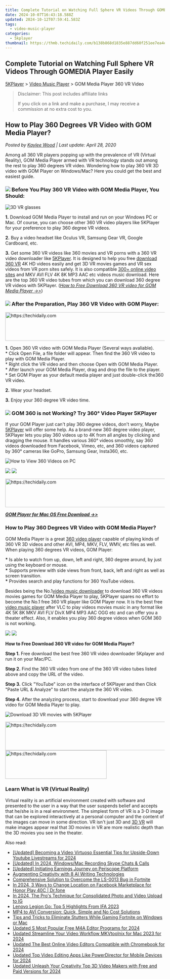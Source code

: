 ```yaml
---
title: Complete Tutorial on Watching Full Sphere VR Videos Through GOMEDIA Player Easily
date: 2024-10-07T16:43:18.588Z
updated: 2024-10-12T07:59:41.583Z
tags:
  - video-music-player
categories:
  - 5kplayer
thumbnail: https://thmb.techidaily.com/b138b868d1835e887dd60f251ee7ea4ef4f6730ac1d9438afe31e96762be6b28.jpg
---
```


## Complete Tutorial on Watching Full Sphere VR Videos Through GOMEDIA Player Easily

[5KPlayer](https://tools.techidaily.com/5kplayer/products/) \> [Video Music Player](https://tools.techidaily.com/5kplayer/video-music-player/) \> GOM Media Player 360 VR Video

>  Disclaimer: This post includes affiliate links
>
>  If you click on a link and make a purchase, I may receive a commission at no extra cost to you.
>

## How to Play 360 Degrees VR Video with GOM Media Player?

 _Posted by [Kaylee Wood](https://www.quora.com/profile/Amanda-Hu-21) | Last update: April 28, 2020_

Among all 360 VR players popping up with the prevalence of VR (Virtual Reality), GOM Media Player armed with VR technology stands out among the rest to play 360 degrees VR video. Wondering how to play 360 VR 3D video with GOM Player on Windows/Mac? Here you could get the best and easiest guide. 

### ![](https://www.5kplayer.com/video-music-player/../seoimg/1.png) Before You Play 360 VR Video with GOM Media Player, You Should:

![3D VR glasses](https://www.5kplayer.com/video-music-player/img/gom-360-vr.jpg) 

**1.** Download GOM Media Player to install and run on your Windows PC or Mac. Of course, you can choose other 360 VR video players like 5KPlayer for your preference to play 360 degree VR videos.

**2.** Buy a video headset like Oculus VR, Samsung Gear VR, Google Cardboard, etc.

**3.** Get some 360 VR videos like 360 movies and VR porns with a 360 VR video downloader like [5KPlayer](https://tools.techidaily.com/5kplayer/products/). It is designed to help you free [download 360 VR](https://tools.techidaily.com/5kplayer/youtube-download/) 4K HD videos easily and get 3D VR movies games and VR sex videos from VR porn sites safely. It is also compatible [300+ online video sites](https://tools.techidaily.com/5kplayer/youtube-download/) and MKV AVI FLV 4K 8K MP3 AAC etc videos music download. Here are the top 360 VR video tubes from which you can download 360 degree VR videos with 5KPlayer. ([_How to Free Download 360 VR video for GOM Media Player ->>_](https://tools.techidaily.com/5kplayer/video-music-player/))

### ![](https://www.5kplayer.com/video-music-player/../seoimg/2.png) After the Preparation, Play 360 VR Video with GOM Player:

<!-- affiliate ads begin -->
<a href="https://aligracehair.sjv.io/c/5597632/2135361/19272" target="_top" id="2135361">
  <img src="//a.impactradius-go.com/display-ad/19272-2135361" border="0" alt="https://techidaily.com" width="728" height="90"/>
</a>
<img height="0" width="0" src="https://aligracehair.sjv.io/i/5597632/2135361/19272" style="position:absolute;visibility:hidden;" border="0" />
<!-- affiliate ads end -->

**1.** Open 360 VR video with GOM Media Player (Several ways avaliable).  
 \* Click Open File, a file folder will appear. Then find the 360 VR video to play with GOM Media Player.  
 \* Right click the VR video and then choose Open with GOM Media Player.  
\* After launch your GOM Media Player, drag and drop the file to the player.  
\* Set GOM Player as your default media player and just double-click the360 VR video.

**2\.** Wear your headset.

**3.** Enjoy your 360 degree VR video time.

### ![](https://www.5kplayer.com/video-music-player/../seoimg/3.png) GOM 360 is not Working? Try 360° Video Player 5KPlayer

If your GOM Player just can't play 360 degree videos, don't worry, Maybe [5KPlayer](https://tools.techidaily.com/5kplayer/products/) will offer some help. As a brand-new 360 degree video player, 5KPlayer lets you play 360 videos up to 4K from all angles by clicking and dragging the mouse. It handles various 360° videos smoothly, say 360 videos downloaded from Facebook, Vimeo, etc, and 360 videos captured by 360° cameras like GoPro, Samsung Gear, Insta360, etc.

![How to View 360 Videos on PC](https://www.5kplayer.com/video-music-player/../vlc/img/vlc-360-not-working-2.jpg) 

[![](https://www.5kplayer.com/video-music-player/../button/freedownbackwin.png)](https://tools.techidaily.com/5kplayer/products/) [![](https://www.5kplayer.com/video-music-player/../button/freedownbackmac.png)](https://tools.techidaily.com/5kplayer/products/) 

<!-- affiliate ads begin -->
<a href="https://appsumo.8odi.net/c/5597632/2049383/7443" target="_top" id="2049383">
  <img src="//a.impactradius-go.com/display-ad/7443-2049383" border="0" alt="https://techidaily.com" width="728" height="90"/>
</a>
<img height="0" width="0" src="https://appsumo.8odi.net/i/5597632/2049383/7443" style="position:absolute;visibility:hidden;" border="0" />
<!-- affiliate ads end -->

**_[GOM Player for Mac OS Free Download ->>](https://tools.techidaily.com/5kplayer/video-music-player/)_**

### How to Play 360 Degrees VR Video with GOM Media Player?

GOM Media Player is a great [360 video player](https://tools.techidaily.com/5kplayer/video-music-player/) capable of playing kinds of 360 VR 3D videos and other AVI, MP4, MKV, FLV, WMV, etc files as well. When playing 360 degrees VR videos, GOM Player:

**\*** Is able to watch from up, down, left and right, 360 degree around, by just using the keyboard or mouse.  
**\*** Supports preview with side views from front, back, left and right as well as screen transition.  
**\*** Provides search and play functions for 360 YouTube videos.

Besides being the No.1[video music downloader](https://tools.techidaily.com/5kplayer/youtube-download/) to download 360 VR videos movies games for GOM Media Player to play, 5KPlayer spares no effort to become the No.1 free 360 VR player like GOM Player now. It is the best free [video music player](https://tools.techidaily.com/5kplayer/video-music-player/) after VLC to play videos movies music in any format like 4K 5K 8K MKV AVI FLV DivX MP4 MP3 AAC OGG etc and can offer you a theater effect. Also, it enables you play 360 degree videos when GOM 360 is not working.

[![](https://www.5kplayer.com/video-music-player/../button/freedownbackwin.png)](https://tools.techidaily.com/5kplayer/products/) [![](https://www.5kplayer.com/video-music-player/../button/freedownbackmac.png)](https://tools.techidaily.com/5kplayer/products/) 

**How to Free Download 360 VR video for GOM Media Player?**

**Step 1.** Free download the best free 360 VR video downloader 5Kplayer and run it on your Mac/PC.

**Step 2.** Find the 360 VR video from one of the 360 VR video tubes listed above and copy the URL of the video.

**Step 3.** Click "YouTube" icon on the interface of 5KPlayer and then Click "Paste URL & Analyze" to start the analyze the 360 VR video.

**Step 4.** After the analyzing process, start to download your 360 degree VR video for GOM Media Player to play.

![Download 3D VR movies with 5KPlayer](https://www.5kplayer.com/video-music-player/img/vr-download-hky.jpg) 

<!-- affiliate ads begin -->
<a href="https://jalbum-affiliate-program.sjv.io/c/5597632/1584040/17916" target="_top" id="1584040">
  <img src="//a.impactradius-go.com/display-ad/17916-1584040" border="0" alt="https://techidaily.com" width="728" height="90"/>
</a>
<img height="0" width="0" src="https://jalbum-affiliate-program.sjv.io/i/5597632/1584040/17916" style="position:absolute;visibility:hidden;" border="0" />
<!-- affiliate ads end -->

<!-- affiliate ads begin -->
<a href="https://wigfever.sjv.io/c/5597632/2014850/22899" target="_top" id="2014850">
  <img src="//a.impactradius-go.com/display-ad/22899-2014850" border="0" alt="https://techidaily.com" width="320" height="90"/>
</a>
<img height="0" width="0" src="https://wigfever.sjv.io/i/5597632/2014850/22899" style="position:absolute;visibility:hidden;" border="0" />
<!-- affiliate ads end -->

### Learn What is VR (Virtual Reality)

Virtual reality is an artificial environment created with software and presented to the user in a way that the user suspends belief and accepts that he/she is in a real environment. The simplest form of VR is a 3-D image that can be explored interactively at a personal computer and the content of the images can move in some direction. VR isn't just 3D and [3D VR](https://tools.techidaily.com/5kplayer/video-music-player/) will make images appear real that 3D movies in VR are more realistic depth than the 3D movies you see in the theater.

<ins class="adsbygoogle"
     style="display:block"
     data-ad-format="autorelaxed"
     data-ad-client="ca-pub-7571918770474297"
     data-ad-slot="1223367746"></ins>

<ins class="adsbygoogle"
     style="display:block"
     data-ad-client="ca-pub-7571918770474297"
     data-ad-slot="8358498916"
     data-ad-format="auto"
     data-full-width-responsive="true"></ins>

<span class="atpl-alsoreadstyle">Also read:</span>
<div><ul>
<li><a href="https://facebook-video-footage.techidaily.com/updated-becoming-a-video-virtuoso-essential-tips-for-upside-down-youtube-livestreams-for-2024/"><u>[Updated] Becoming a Video Virtuoso Essential Tips for Upside-Down Youtube Livestreams for 2024</u></a></li>
<li><a href="https://screen-capture.techidaily.com/updated-in-2024-windowsmac-recording-skype-chats-and-calls/"><u>[Updated] In 2024, Windows/Mac Recording Skype Chats & Calls</u></a></li>
<li><a href="https://fox-access.techidaily.com/updated-initiating-earnings-journey-on-periscope-platform/"><u>[Updated] Initiating Earnings Journey on Periscope Platform</u></a></li>
<li><a href="https://tech-hub.techidaily.com/augmenting-creativity-with-8-ai-writing-technologies/"><u>Augmenting Creativity with 8 AI Writing Technologies</u></a></li>
<li><a href="https://video-creation-software.techidaily.com/comprehensive-solution-to-overcome-the-ls-0013-bug-in-fortnite/"><u>Comprehensive Solution to Overcome the LS-0013 Bug in Fortnite</u></a></li>
<li><a href="https://change-location.techidaily.com/in-2024-3-ways-to-change-location-on-facebook-marketplace-for-honor-play-40c-drfone-by-drfone-virtual-android/"><u>In 2024, 3 Ways to Change Location on Facebook Marketplace for Honor Play 40C | Dr.fone</u></a></li>
<li><a href="https://instagram-clips.techidaily.com/in-2024-the-pros-technique-for-consolidated-photo-and-video-upload-to-ig/"><u>In 2024, The Pro's Technique for Consolidated Photo and Video Upload to IG</u></a></li>
<li><a href="https://games-able.techidaily.com/lenovo-legion-go-top-5-highlights-from-ifa-2023/"><u>Lenovo Legion Go: Top 5 Highlights From IFA 2023</u></a></li>
<li><a href="https://win-howtos.techidaily.com/mp4-to-avi-conversion-quick-simple-and-no-cost-solutions/"><u>MP4 to AVI Conversion: Quick, Simple and No Cost Solutions</u></a></li>
<li><a href="https://video-creation-software.techidaily.com/tips-and-tricks-to-eliminate-stutters-while-gaming-fortnite-on-windows-or-mac/"><u>Tips and Tricks to Eliminate Stutters While Gaming Fortnite on Windows or Mac</u></a></li>
<li><a href="https://video-creation-software.techidaily.com/updated-s-most-popular-free-m4a-editor-programs-for-2024/"><u>Updated S Most Popular Free M4A Editor Programs for 2024</u></a></li>
<li><a href="https://video-creation-software.techidaily.com/updated-streamline-your-video-workflow-mkvtoolnix-for-mac-2023-for-2024/"><u>Updated Streamline Your Video Workflow MKVtoolnix for Mac 2023 for 2024</u></a></li>
<li><a href="https://video-creation-software.techidaily.com/updated-the-best-online-video-editors-compatible-with-chromebook-for-2024/"><u>Updated The Best Online Video Editors Compatible with Chromebook for 2024</u></a></li>
<li><a href="https://video-creation-software.techidaily.com/updated-top-video-editing-apps-like-powerdirector-for-mobile-devices-for-2024/"><u>Updated Top Video Editing Apps Like PowerDirector for Mobile Devices for 2024</u></a></li>
<li><a href="https://video-creation-software.techidaily.com/updated-unleash-your-creativity-top-3d-video-makers-with-free-and-paid-versions-for-2024/"><u>Updated Unleash Your Creativity Top 3D Video Makers with Free and Paid Versions for 2024</u></a></li>
</ul></div>

